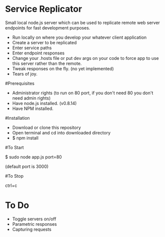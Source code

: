 Service Replicator
==================

Small local node.js server which can be used to replicate remote web server endpoints for fast development purposes.

  - Run locally on where you develop your whatever client application
  - Create a server to be replicated
  - Enter service paths
  - Enter endpoint responses
  - Change your .hosts file or put dev args on your code to force app to use this server rather than the remote.
  - Tweak responses on the fly. (no yet implemented)
  - Tears of joy.


#Prerequisites

 - Administrator rights (to run on 80 port, if you don't need 80 you don't need admin rights)
 - Have node.js installed. (v0.8.14)
 - Have NPM installed.

#Installation

 - Download or clone this repository
 - Open terminal and cd into downloaded directory
 - $ npm install

#To Start

 $ sudo node app.js port=80

 (default port is 3000)

#To Stop

 ctrl+c


To Do
=====

 - Toggle servers on/off
 - Parametric responses
 - Capturing requests



